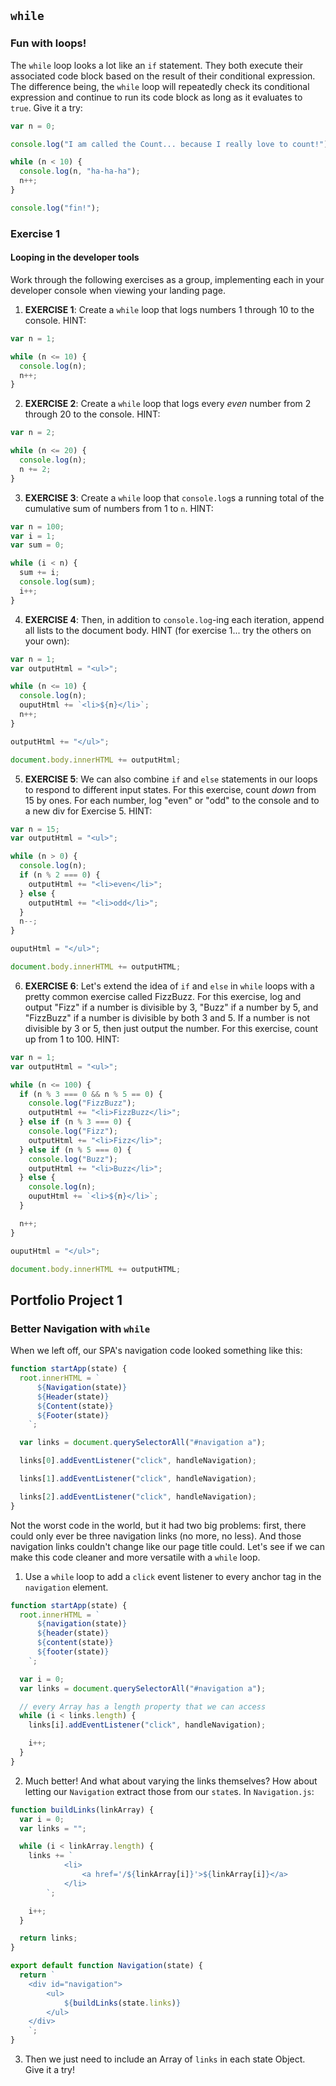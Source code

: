 ## `while`

### Fun with loops!

The `while` loop looks a lot like an `if` statement. They both execute their associated code block based on the result of their conditional expression. The difference being, the `while` loop will repeatedly check its conditional expression and continue to run its code block as long as it evaluates to `true`. Give it a try:

```javascript
var n = 0;

console.log("I am called the Count... because I really love to count!");

while (n < 10) {
  console.log(n, "ha-ha-ha");
  n++;
}

console.log("fin!");
```

### Exercise 1

#### Looping in the developer tools

Work through the following exercises as a group, implementing each in your developer console when viewing your landing page.

1. **EXERCISE 1**: Create a `while` loop that logs numbers 1 through 10 to the console. HINT:

```javascript
var n = 1;

while (n <= 10) {
  console.log(n);
  n++;
}
```

2. **EXERCISE 2**: Create a `while` loop that logs every _even_ number from 2 through 20 to the console. HINT:

```javascript
var n = 2;

while (n <= 20) {
  console.log(n);
  n += 2;
}
```

3. **EXERCISE 3**: Create a `while` loop that `console.log`s a running total of the cumulative sum of numbers from 1 to `n`. HINT:

```javascript
var n = 100;
var i = 1;
var sum = 0;

while (i < n) {
  sum += i;
  console.log(sum);
  i++;
}
```

4. **EXERCISE 4**: Then, in addition to `console.log`-ing each iteration, append all lists to the document body. HINT (for exercise 1... try the others on your own):

```javascript
var n = 1;
var outputHtml = "<ul>";

while (n <= 10) {
  console.log(n);
  ouputHtml += `<li>${n}</li>`;
  n++;
}

outputHtml += "</ul>";

document.body.innerHTML += outputHtml;
```

5. **EXERCISE 5**: We can also combine `if` and `else` statements in our loops to respond to different input states. For this exercise, count _down_ from 15 by ones. For each number, log "even" or "odd" to the console and to a new div for Exercise 5. HINT:

```javascript
var n = 15;
var outputHtml = "<ul>";

while (n > 0) {
  console.log(n);
  if (n % 2 === 0) {
    outputHtml += "<li>even</li>";
  } else {
    outputHtml += "<li>odd</li>";
  }
  n--;
}

ouputHtml = "</ul>";

document.body.innerHTML += outputHTML;
```

6. **EXERCISE 6**: Let's extend the idea of `if` and `else` in `while` loops with a pretty common exercise called FizzBuzz. For this exercise, log and output "Fizz" if a number is divisible by 3, "Buzz" if a number by 5, and "FizzBuzz" if a number is divisible by both 3 and 5. If a number is not divisible by 3 or 5, then just output the number. For this exercise, count up from 1 to 100. HINT:

```javascript
var n = 1;
var outputHtml = "<ul>";

while (n <= 100) {
  if (n % 3 === 0 && n % 5 == 0) {
    console.log("FizzBuzz");
    outputHtml += "<li>FizzBuzz</li>";
  } else if (n % 3 === 0) {
    console.log("Fizz");
    outputHtml += "<li>Fizz</li>";
  } else if (n % 5 === 0) {
    console.log("Buzz");
    outputHtml += "<li>Buzz</li>";
  } else {
    console.log(n);
    ouputHtml += `<li>${n}</li>`;
  }

  n++;
}

ouputHtml = "</ul>";

document.body.innerHTML += outputHTML;
```

## Portfolio Project 1

### Better Navigation with `while`

When we left off, our SPA's navigation code looked something like this:

```javascript
function startApp(state) {
  root.innerHTML = `
      ${Navigation(state)}
      ${Header(state)}
      ${Content(state)}
      ${Footer(state)}
    `;

  var links = document.querySelectorAll("#navigation a");

  links[0].addEventListener("click", handleNavigation);

  links[1].addEventListener("click", handleNavigation);

  links[2].addEventListener("click", handleNavigation);
}
```

Not the worst code in the world, but it had two big problems: first, there could only ever be three navigation links (no more, no less). And those navigation links couldn't change like our page title could. Let's see if we can make this code cleaner and more versatile with a `while` loop.

1. Use a `while` loop to add a `click` event listener to every anchor tag in the `navigation` element.

```javascript
function startApp(state) {
  root.innerHTML = `
      ${navigation(state)}
      ${header(state)}
      ${content(state)}
      ${footer(state)}
    `;

  var i = 0;
  var links = document.querySelectorAll("#navigation a");

  // every Array has a length property that we can access
  while (i < links.length) {
    links[i].addEventListener("click", handleNavigation);

    i++;
  }
}
```

2. Much better! And what about varying the links themselves? How about letting our `Navigation` extract those from our `state`s. In `Navigation.js`:

```javascript
function buildLinks(linkArray) {
  var i = 0;
  var links = "";

  while (i < linkArray.length) {
    links += `
            <li>
                <a href='/${linkArray[i]}'>${linkArray[i]}</a>
            </li>
        `;

    i++;
  }

  return links;
}

export default function Navigation(state) {
  return `
    <div id="navigation">
        <ul>
            ${buildLinks(state.links)}
        </ul>
    </div>
    `;
}
```

3. Then we just need to include an Array of `links` in each state Object. Give it a try!
